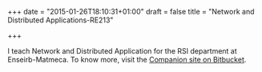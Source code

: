 +++
date = "2015-01-26T18:10:31+01:00"
draft = false
title = "Network and Distributed Applications-RE213"

+++


I teach Network and Distributed Application for the RSI department at Enseirb-Matmeca. To know more, visit the [Companion site on Bitbucket](https://bitbucket.org/nherbaut/re213).

